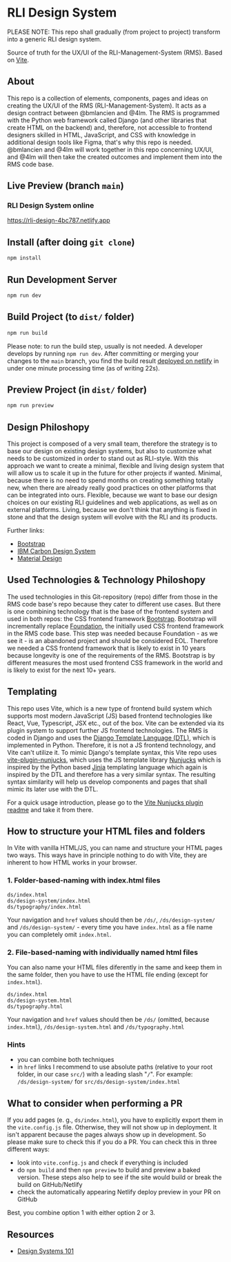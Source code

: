 # RLI Design System

PLEASE NOTE: This repo shall gradually (from project to project) transform into a generic RLI design system.

Source of truth for the UX/UI of the RLI-Management-System (RMS). Based on [Vite](https://vitejs.dev/).

## About

This repo is a collection of elements, components, pages and ideas on creating the UX/UI of the RMS (RLI-Management-System). It acts as a design contract between @bmlancien and @4lm. The RMS is programmed with the Python web framework called Django (and other libraries that create HTML on the backend) and, therefore, not accessible to frontend designers skilled in HTML, JavaScript, and CSS with knowledge in additional design tools like Figma, that's why this repo is needed. @bmlancien and @4lm will work together in this repo concerning UX/UI, and @4lm will then take the created outcomes and implement them into the RMS code base.

## Live Preview (branch `main`)

### RLI Design System online

https://rli-design-4bc787.netlify.app

## Install (after doing `git clone`)

```bash
npm install
```

## Run Development Server

```bash
npm run dev
```

## Build Project (to `dist/` folder)

```bash
npm run build
```

Please note: to run the build step, usually is not needed. A developer develops by running `npm run dev`. After committing or merging your changes to the `main` branch, you find the build result [deployed on netlify](https://rms-design-8d69fd10-214d-46a8-a5cd-93888ceee417.netlify.app/) in under one minute processing time (as of writing 22s).

## Preview Project (in `dist/` folder)

```bash
npm run preview
```

## Design Philoshopy

This project is composed of a very small team, therefore the strategy is to base our design on existing design systems, but also to customize what needs to be customized in order to stand out as RLI-style. With this approach we want to create a minimal, flexible and living design system that will allow us to scale it up in the future for other projects if wanted. Minimal, because there is no need to spend months on creating something totally new, when there are already really good practices on other platforms that can be integrated into ours. Flexible, because we want to base our design choices on our existing RLI guidelines and web applications, as well as on external platforms. Living, because we don't think that anything is fixed in stone and that the design system will evolve with the RLI and its products.

Further links:

- [Bootstrap](https://getbootstrap.com/)
- [IBM Carbon Design System](https://www.carbondesignsystem.com/)
- [Material Design](https://material.io/)

## Used Technologies & Technology Philoshopy

The used technologies in this Git-repository (repo) differ from those in the RMS code base's repo because they cater to different use cases. But there is one combining technology that is the base of the frontend system and used in both repos: the CSS frontend framework [Bootstrap](https://getbootstrap.com/). Bootstrap will incrementally replace [Foundation](https://get.foundation/), the initially used CSS frontend framework in the RMS code base. This step was needed because Foundation - as we see it - is an abandoned project and should be considered EOL. Therefore we needed a CSS frontend framework that is likely to exist in 10 years because longevity is one of the requirements of the RMS. Bootstrap is by different measures the most used frontend CSS framework in the world and is likely to exist for the next 10+ years.

## Templating

This repo uses Vite, which is a new type of frontend build system which supports most modern JavaScript (JS) based frontend technologies like React, Vue, Typescript, JSX etc., out of the box. Vite can be extended via its plugin system to support further JS frontend technologies. The RMS is coded in Django and uses the [Django Template Language (DTL)](https://docs.djangoproject.com/en/dev/ref/templates/language/), which is implemented in Python. Therefore, it is not a JS frontend technology, and Vite can't utilize it. To mimic Django's template syntax, this Vite repo uses [vite-plugin-nunjucks](https://github.com/Jax-p/vite-plugin-nunjucks), which uses the JS template library [Nunjucks](https://github.com/mozilla/nunjucks) which is inspired by the Python based [Jinja](https://jinja.palletsprojects.com/en/3.0.x/) templating language which again is inspired by the DTL and therefore has a very similar syntax. The resulting syntax similarity will help us develop components and pages that shall mimic its later use with the DTL.

For a quick usage introduction, please go to the [Vite Nunjucks plugin readme](https://github.com/Jax-p/vite-plugin-nunjucks) and take it from there.

## How to structure your HTML files and folders

In Vite with vanilla HTML/JS, you can name and structure your HTML pages two ways. This ways have in principle nothing to do with Vite, they are inherent to how HTML works in your browser.

### 1. Folder-based-naming with index.html files

```
ds/index.html
ds/design-system/index.html
ds/typography/index.html
```

Your navigation and `href` values should then be `/ds/`, `/ds/design-system/` and `/ds/design-system/` - every time you have `index.html` as a file name you can completely omit `index.html`.

### 2. File-based-naming with individually named html files

You can also name your HTML files diferently in the same and keep them in the same folder, then you have to use the HTML file ending (except for `index.html`).

```
ds/index.html
ds/design-system.html
ds/typography.html
```

Your navigation and `href` values should then be `/ds/` (omitted, because `index.html`), `/ds/design-system.html` and `/ds/typography.html`

### Hints

- you can combine both techniques
- in `href` links I recommend to use absolute paths (relative to your root folder, in our case `src/`) with a leading slash "`/`". For example: `/ds/design-system/` for `src/ds/design-system/index.html`

## What to consider when performing a PR

If you add pages (e. g., `ds/index.html`), you have to explicitly export them in the `vite.config.js` file. Otherwise, they will not show up in deployment. It isn't apparent because the pages always show up in development. So please make sure to check this if you do a PR. You can check this in three different ways:

- look into `vite.config.js` and check if everything is included
- do `npm build` and then `npm preview` to build and preview a baked version. These steps also help to see if the site would build or break the build on GitHub/Netlify
- check the automatically appearing Netlify deploy preview in your PR on GitHub

Best, you combine option 1 with either option 2 or 3.

## Resources

- [Design Systems 101](https://www.nngroup.com/articles/design-systems-101/)
